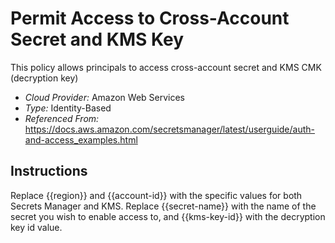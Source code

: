 # Permit Access to Cross-Account Secret and KMS Key
This policy allows principals to access cross-account secret and KMS CMK (decryption key)

- *Cloud Provider:* Amazon Web Services
- *Type:* Identity-Based
- *Referenced From:* https://docs.aws.amazon.com/secretsmanager/latest/userguide/auth-and-access_examples.html

## Instructions
Replace {{region}} and {{account-id}} with the specific values for both Secrets Manager and KMS. Replace {{secret-name}} with the name of the secret you wish to enable access to, and {{kms-key-id}} with the decryption key id value.